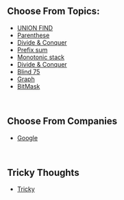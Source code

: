 <h2>Choose From Topics: </h2>
<ul>
<li><a href="https://github.com/huanyich/Leetcode/tree/main/UNION%20FIND">UNION FIND</a> </li> 
<li><a href="https://github.com/huanyich/Leetcode/tree/main/Parentheses">Parenthese</a>  </li>
<li><a href="https://github.com/huanyich/Leetcode/tree/main/Divide%20%26%20Conquer">Divide & Conquer</a>  </li>
<li><a href="https://github.com/huanyich/Leetcode/tree/main/Divide%20%26%20Conquer">Prefix sum</a>  </li>
<li><a href="https://github.com/huanyich/Leetcode/tree/main/Divide%20%26%20Conquer">Monotonic stack</a> </li>
<li><a href="https://github.com/huanyich/Leetcode/tree/main/Divide%20%26%20Conquer">Divide & Conquer</a>  </li>
<li><a href="https://github.com/huanyich/Leetcode/tree/main/Blind75">Blind 75</li>
<li><a href="https://github.com/huanyich/Leetcode/tree/main/Graph"> Graph</li>
<li><a href="https://github.com/huanyich/Leetcode/tree/main/Bitmask">BitMask</a></li>
</ul>

<br>
<h2>Choose From Companies</h2>
<ul>
<li><a href="https://github.com/huanyich/Leetcode/tree/main/Tag_Google">Google</a></li>
</ul>
<br>
<h2>Tricky Thoughts</h2>
<ul>
<li><a href="https://github.com/huanyich/Leetcode/tree/main/Tricky"> Tricky</a></li>
</ul>
